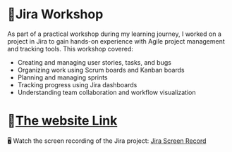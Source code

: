 # 📁Jira Workshop

As part of a practical workshop during my learning journey, I worked on a project in Jira to gain hands-on experience with Agile project management and tracking tools.
This workshop covered:
- Creating and managing user stories, tasks, and bugs
- Organizing work using Scrum boards and Kanban boards
- Planning and managing sprints
- Tracking progress using Jira dashboards
- Understanding team collaboration and workflow visualization

# 🔗[The website Link](https://www.saucedemo.com/)

🖥️ Watch the screen recording of the Jira project:
[Jira Screen Record](https://jam.dev/c/41b715e1-23ed-454c-9bd5-ca9053b03d31)
